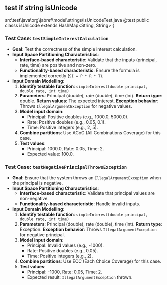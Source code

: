 ## test if string isUnicode

src\test\java\org\jabref\model\strings\isUnicodeTest.java
@test
public classs isUnicode extends HashMap<String, String> {

### Test Case: `testSimpleInterestCalculation`

- **Goal**: Test the correctness of the simple interest calculation.
- **Input Space Partitioning Characteristics**:
    - **Interface-based characteristic**: Validate that the inputs (principal, rate, time) are positive and non-zero.
    - **Functionality-based characteristic**: Ensure the formula is implemented correctly (`SI = P * R * T`).
- **Input Domain Modelling**:
    1. **Identify testable function**: `simpleInterest(double principal, double rate, int time)`
    2. **Parameters**: Principal (double), rate (double), time (int).
       **Return type**: double.
       **Return values**: The expected interest.
       **Exception behavior**: Throws `IllegalArgumentException` for negative values.
    3. **Model input domain**:
        - Principal: Positive doubles (e.g., 1000.0, 5000.0).
        - Rate: Positive doubles (e.g., 0.05, 0.1).
        - Time: Positive integers (e.g., 2, 5).
    4. **Combine partitions**: Use ACoC (All Combinations Coverage) for this case.
    5. **Test values**:
        - Principal: 1000.0, Rate: 0.05, Time: 2.
        - Expected value: 100.0.

### Test Case: `testNegativePrincipalThrowsException`

- **Goal**: Ensure that the system throws an `IllegalArgumentException` when the principal is negative.
- **Input Space Partitioning Characteristics**:
    - **Interface-based characteristic**: Validate that principal values are non-negative.
    - **Functionality-based characteristic**: Handle invalid inputs.
- **Input Domain Modelling**:
    1. **Identify testable function**: `simpleInterest(double principal, double rate, int time)`
    2. **Parameters**: Principal (double), rate (double), time (int).
       **Return type**: Exception.
       **Exception behavior**: Throws `IllegalArgumentException` for negative principal.
    3. **Model input domain**:
        - Principal: Invalid values (e.g., -1000).
        - Rate: Positive doubles (e.g., 0.05).
        - Time: Positive integers (e.g., 2).
    4. **Combine partitions**: Use ECC (Each Choice Coverage) for this case.
    5. **Test values**:
        - Principal: -1000, Rate: 0.05, Time: 2.
        - Expected result: `IllegalArgumentException` thrown.
